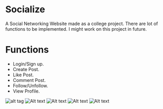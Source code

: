 # Socialize
A Social Networking Website made as a college project. There are lot of functions to be implemented. I might work on this project in future.

# Functions
* Login/Sign up.
* Create Post.
* Like Post.
* Comment Post.
* Follow/Unfollow.
* View Profile.

![alt tag](https://raw.githubusercontent.com/DanishShah/Socialize/main/Socialize/login.png)
![Alt text](/master/main/Socialize/signup.png?raw=true "Sign Up")
![Alt text](/master/main/Socialize/suggestions.png?raw=true "Suggestions")
![Alt text](/master/main/Socialize/news_feed.png?raw=true "News Feed")
![Alt text](/master/main/Socialize/profile.png?raw=true "Profile")
